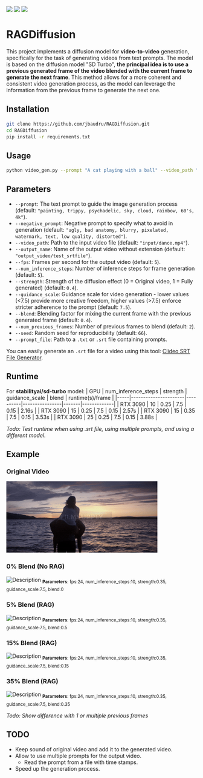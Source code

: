 <p align="left">
  <img src="https://img.shields.io/badge/Torch-EE4C2C?style=for-the-badge&logo=pytorch&logoColor=white" />
  <img src="https://img.shields.io/badge/StableDiffusion-000000?style=for-the-badge&logo=stable%20diffusion&logoColor=white" />
  <img src="https://img.shields.io/badge/Python-3776AB?style=for-the-badge&logo=python&logoColor=white" />
</p>

# RAGDiffusion

This project implements a diffusion model for **video-to-video** generation, specifically for the task of generating videos from text prompts. The model is based on the diffusion model "SD Turbo", **the principal idea is to use a previous generated frame of the video blended with the current frame to generate the next frame**. This method allows for a more coherent and consistent video generation process, as the model can leverage the information from the previous frame to generate the next one.


## Installation
```bash
git clone https://github.com/jbaudru/RAGDiffusion.git 
cd RAGDiffusion
pip install -r requirements.txt
```


## Usage
```bash
python video_gen.py --prompt "A cat playing with a ball" --video_path "test.mov" --output_name "resutl" --fps 10 --num_inference_steps 4 --strength 0.75 --guidance_scale 7.5 --blend 0.3
```

## Parameters
- `--prompt`: The text prompt to guide the image generation process (default: `"painting, trippy, psychadelic, sky, cloud, rainbow, 60's, 4k"`).
- `--negative_prompt`: Negative prompt to specify what to avoid in generation (default: `"ugly, bad anatomy, blurry, pixelated, watermark, text, low quality, distorted"`).
- `--video_path`: Path to the input video file (default: `"input/dance.mp4"`).
- `--output_name`: Name of the output video without extension (default: `"output_video/test_srtfile"`).
- `--fps`: Frames per second for the output video (default: `5`).
- `--num_inference_steps`: Number of inference steps for frame generation (default: `5`).
- `--strength`: Strength of the diffusion effect (0 = Original video, 1 = Fully generated) (default: `0.4`).
- `--guidance_scale`: Guidance scale for video generation - lower values (<7.5) provide more creative freedom, higher values (>7.5) enforce stricter adherence to the prompt (default: `7.5`).
- `--blend`: Blending factor for mixing the current frame with the previous generated frame (default: `0.4`).
- `--num_previous_frames`: Number of previous frames to blend (default: `2`).
- `--seed`: Random seed for reproducibility (default: `66`).
- `--prompt_file`: Path to a `.txt` or `.srt` file containing prompts. 

You can easily generate an `.srt` file for a video using this tool: [Clideo SRT File Generator](https://clideo.com/create-srt-file).


## Runtime
For **stabilityai/sd-turbo** model:
| GPU |  num_inference_steps | strength | guidance_scale | blend | runtime(s)/frame |
|-----|----------------------|----------|----------------|-------|-------------|
| RTX 3090 | 10 | 0.25 | 7.5 | 0.15 | 2.16s |
| RTX 3090 | 15 | 0.25 | 7.5 | 0.15 | 2.57s |
| RTX 3090 | 15 | 0.35 | 7.5 | 0.15 | 3.53s |
| RTX 3090 | 25 | 0.25 | 7.5 | 0.15 | 3.88s |

*Todo: Test runtime when using .srt file, using multiple prompts, and using a different model.*


## Example

### Original Video
![Description](example/original.gif)

### 0% Blend (No RAG)
![Description](example/rag0.gif)
<sub>**Parameters**: fps:24, num_inference_steps:10, strength:0.35, guidance_scale:7.5, blend:0</sub>

### 5% Blend (RAG)
![Description](example/rag05.gif)
<sub>**Parameters**: fps:24, num_inference_steps:10, strength:0.35, guidance_scale:7.5, blend:0.5</sub>

### 15% Blend (RAG)
![Description](example/rag15.gif)
<sub>**Parameters**: fps:24, num_inference_steps:10, strength:0.35, guidance_scale:7.5, blend:0.15</sub>

### 35% Blend (RAG)
![Description](example/rag35.gif)
<sub>**Parameters**: fps:24, num_inference_steps:10, strength:0.35, guidance_scale:7.5, blend:0.35</sub>


*Todo: Show difference with 1 or multiple previous frames*

## TODO
- Keep sound of original video and add it to the generated video.
- Allow to use multiple prompts for the output video.
  - Read the prompt from a file with time stamps.
- Speed up the generation process.